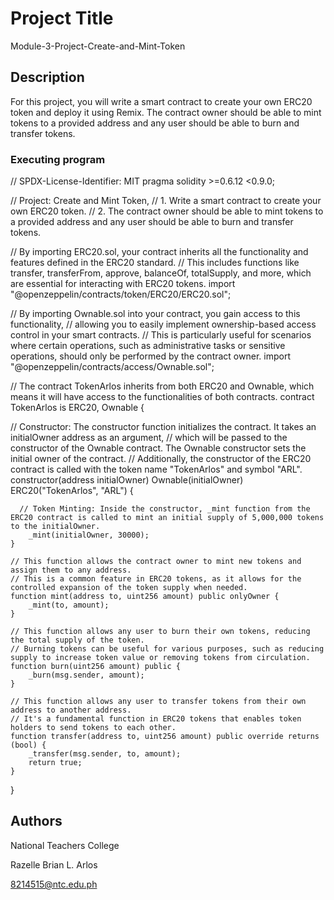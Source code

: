 # Project Title

Module-3-Project-Create-and-Mint-Token

## Description

For this project, you will write a smart contract to create your own ERC20 token and deploy it using Remix. The contract owner should be able to mint tokens to a provided address and any user should be able to burn and transfer tokens.

### Executing program

// SPDX-License-Identifier: MIT
pragma solidity >=0.6.12 <0.9.0;

// Project: Create and Mint Token, 
// 1. Write a smart contract to create your own ERC20 token. 
// 2. The contract owner should be able to mint tokens to a provided address and any user should be able to burn and transfer tokens.

// By importing ERC20.sol, your contract inherits all the functionality and features defined in the ERC20 standard. 
// This includes functions like transfer, transferFrom, approve, balanceOf, totalSupply, and more, which are essential for interacting with ERC20 tokens.
import "@openzeppelin/contracts/token/ERC20/ERC20.sol";

// By importing Ownable.sol into your contract, you gain access to this functionality, 
// allowing you to easily implement ownership-based access control in your smart contracts. 
// This is particularly useful for scenarios where certain operations, such as administrative tasks or sensitive operations, should only be performed by the contract owner.
import "@openzeppelin/contracts/access/Ownable.sol";

// The contract TokenArlos inherits from both ERC20 and Ownable, which means it will have access to the functionalities of both contracts.
contract TokenArlos is ERC20, Ownable {

  // Constructor: The constructor function initializes the contract. It takes an initialOwner address as an argument, 
  // which will be passed to the constructor of the Ownable contract. The Ownable constructor sets the initial owner of the contract. 
  // Additionally, the constructor of the ERC20 contract is called with the token name "TokenArlos" and symbol "ARL".
    constructor(address initialOwner) Ownable(initialOwner) ERC20("TokenArlos", "ARL") {

      // Token Minting: Inside the constructor, _mint function from the ERC20 contract is called to mint an initial supply of 5,000,000 tokens to the initialOwner.
        _mint(initialOwner, 30000);
    }

    // This function allows the contract owner to mint new tokens and assign them to any address. 
    // This is a common feature in ERC20 tokens, as it allows for the controlled expansion of the token supply when needed.
    function mint(address to, uint256 amount) public onlyOwner {
        _mint(to, amount);
    }

    // This function allows any user to burn their own tokens, reducing the total supply of the token. 
    // Burning tokens can be useful for various purposes, such as reducing supply to increase token value or removing tokens from circulation.
    function burn(uint256 amount) public {
        _burn(msg.sender, amount);
    }

    // This function allows any user to transfer tokens from their own address to another address. 
    // It's a fundamental function in ERC20 tokens that enables token holders to send tokens to each other.
    function transfer(address to, uint256 amount) public override returns (bool) {
        _transfer(msg.sender, to, amount);
        return true;
    }
}   

## Authors

National Teachers College

Razelle Brian L. Arlos

8214515@ntc.edu.ph

